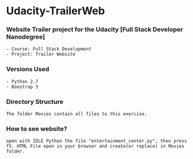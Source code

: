 # Udacity-TrailerWeb

### Website Trailer project for the Udacity [Full Stack Developer Nanodegree]
	- Course: Full Stack Development
	- Project: Trailer Website

### Versions Used
	- Python 2.7
	- Boostrap 3

### Directory Structure
	The folder Movies contain all files to this exercise.

### How to see website?
	open with IDLE Python the file "entertainment_center.py", then press f5. HTML File open in your browser and create(or replace) in Movies folder.
	
